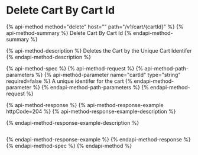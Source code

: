 # Delete Cart By Cart Id

{% api-method method="delete" host="" path="/v1/cart/{cartId}" %}
{% api-method-summary %}
Delete Cart By Cart Id
{% endapi-method-summary %}

{% api-method-description %}
Deletes the Cart by the Unique Cart Identifer
{% endapi-method-description %}

{% api-method-spec %}
{% api-method-request %}
{% api-method-path-parameters %}
{% api-method-parameter name="cartId" type="string" required=false %}
A unique identifer for the cart
{% endapi-method-parameter %}
{% endapi-method-path-parameters %}
{% endapi-method-request %}

{% api-method-response %}
{% api-method-response-example httpCode=204 %}
{% api-method-response-example-description %}

{% endapi-method-response-example-description %}

```

```
{% endapi-method-response-example %}
{% endapi-method-response %}
{% endapi-method-spec %}
{% endapi-method %}


